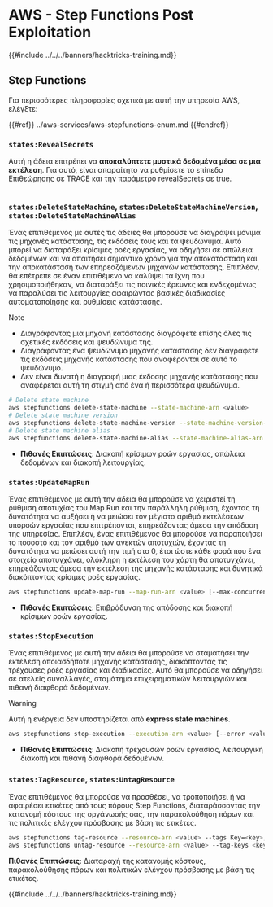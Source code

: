 # AWS - Step Functions Post Exploitation

{{#include ../../../banners/hacktricks-training.md}}

## Step Functions

Για περισσότερες πληροφορίες σχετικά με αυτή την υπηρεσία AWS, ελέγξτε:

{{#ref}}
../aws-services/aws-stepfunctions-enum.md
{{#endref}}

### `states:RevealSecrets`

Αυτή η άδεια επιτρέπει να **αποκαλύπτετε μυστικά δεδομένα μέσα σε μια εκτέλεση**. Για αυτό, είναι απαραίτητο να ρυθμίσετε το επίπεδο Επιθεώρησης σε TRACE και την παράμετρο revealSecrets σε true.

<figure><img src="../../../images/image (348).png" alt=""><figcaption></figcaption></figure>

### `states:DeleteStateMachine`, `states:DeleteStateMachineVersion`, `states:DeleteStateMachineAlias`

Ένας επιτιθέμενος με αυτές τις άδειες θα μπορούσε να διαγράψει μόνιμα τις μηχανές κατάστασης, τις εκδόσεις τους και τα ψευδώνυμα. Αυτό μπορεί να διαταράξει κρίσιμες ροές εργασίας, να οδηγήσει σε απώλεια δεδομένων και να απαιτήσει σημαντικό χρόνο για την αποκατάσταση και την αποκατάσταση των επηρεαζόμενων μηχανών κατάστασης. Επιπλέον, θα επέτρεπε σε έναν επιτιθέμενο να καλύψει τα ίχνη που χρησιμοποιήθηκαν, να διαταράξει τις ποινικές έρευνες και ενδεχομένως να παραλύσει τις λειτουργίες αφαιρώντας βασικές διαδικασίες αυτοματοποίησης και ρυθμίσεις κατάστασης.

> [!NOTE]
>
> - Διαγράφοντας μια μηχανή κατάστασης διαγράφετε επίσης όλες τις σχετικές εκδόσεις και ψευδώνυμα της.
> - Διαγράφοντας ένα ψευδώνυμο μηχανής κατάστασης δεν διαγράφετε τις εκδόσεις μηχανής κατάστασης που αναφέρονται σε αυτό το ψευδώνυμο.
> - Δεν είναι δυνατή η διαγραφή μιας έκδοσης μηχανής κατάστασης που αναφέρεται αυτή τη στιγμή από ένα ή περισσότερα ψευδώνυμα.
```bash
# Delete state machine
aws stepfunctions delete-state-machine --state-machine-arn <value>
# Delete state machine version
aws stepfunctions delete-state-machine-version --state-machine-version-arn <value>
# Delete state machine alias
aws stepfunctions delete-state-machine-alias --state-machine-alias-arn <value>
```
- **Πιθανές Επιπτώσεις**: Διακοπή κρίσιμων ροών εργασίας, απώλεια δεδομένων και διακοπή λειτουργίας.

### `states:UpdateMapRun`

Ένας επιτιθέμενος με αυτή την άδεια θα μπορούσε να χειριστεί τη ρύθμιση αποτυχίας του Map Run και την παράλληλη ρύθμιση, έχοντας τη δυνατότητα να αυξήσει ή να μειώσει τον μέγιστο αριθμό εκτελέσεων υποροών εργασίας που επιτρέπονται, επηρεάζοντας άμεσα την απόδοση της υπηρεσίας. Επιπλέον, ένας επιτιθέμενος θα μπορούσε να παραποιήσει το ποσοστό και τον αριθμό των ανεκτών αποτυχιών, έχοντας τη δυνατότητα να μειώσει αυτή την τιμή στο 0, έτσι ώστε κάθε φορά που ένα στοιχείο αποτυγχάνει, ολόκληρη η εκτέλεση του χάρτη θα αποτυγχάνει, επηρεάζοντας άμεσα την εκτέλεση της μηχανής κατάστασης και δυνητικά διακόπτοντας κρίσιμες ροές εργασίας.
```bash
aws stepfunctions update-map-run --map-run-arn <value> [--max-concurrency <value>] [--tolerated-failure-percentage <value>] [--tolerated-failure-count <value>]
```
- **Πιθανές Επιπτώσεις**: Επιβράδυνση της απόδοσης και διακοπή κρίσιμων ροών εργασίας.

### `states:StopExecution`

Ένας επιτιθέμενος με αυτή την άδεια θα μπορούσε να σταματήσει την εκτέλεση οποιασδήποτε μηχανής κατάστασης, διακόπτοντας τις τρέχουσες ροές εργασίας και διαδικασίες. Αυτό θα μπορούσε να οδηγήσει σε ατελείς συναλλαγές, σταμάτημα επιχειρηματικών λειτουργιών και πιθανή διαφθορά δεδομένων.

> [!WARNING]
> Αυτή η ενέργεια δεν υποστηρίζεται από **express state machines**.
```bash
aws stepfunctions stop-execution --execution-arn <value> [--error <value>] [--cause <value>]
```
- **Πιθανές Επιπτώσεις**: Διακοπή τρεχουσών ροών εργασίας, λειτουργική διακοπή και πιθανή διαφθορά δεδομένων.

### `states:TagResource`, `states:UntagResource`

Ένας επιτιθέμενος θα μπορούσε να προσθέσει, να τροποποιήσει ή να αφαιρέσει ετικέτες από τους πόρους Step Functions, διαταράσσοντας την κατανομή κόστους της οργάνωσής σας, την παρακολούθηση πόρων και τις πολιτικές ελέγχου πρόσβασης με βάση τις ετικέτες.
```bash
aws stepfunctions tag-resource --resource-arn <value> --tags Key=<key>,Value=<value>
aws stepfunctions untag-resource --resource-arn <value> --tag-keys <key>
```
**Πιθανές Επιπτώσεις**: Διαταραχή της κατανομής κόστους, παρακολούθησης πόρων και πολιτικών ελέγχου πρόσβασης με βάση τις ετικέτες.

{{#include ../../../banners/hacktricks-training.md}}
